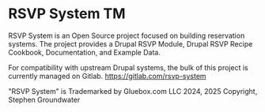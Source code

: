 # RSVP System TM

RSVP System is an  Open Source project focused on building reservation systems.
The project provides a Drupal RSVP Module, Drupal RSVP Recipe Cookbook, Documentation, and Example Data.

For compatibility with upstream Drupal systems, the bulk of this project is currently managed on Gitlab.
https://gitlab.com/rsvp-system

"RSVP System" is Trademarked by Gluebox.com LLC 
2024, 2025 Copyright, Stephen Groundwater
